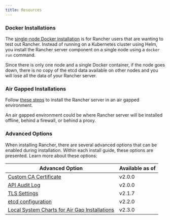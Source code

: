 ```yaml
---
title: Resources
---
```


<head>
  <link rel="canonical" href="https://ranchermanager.docs.rancher.com/pages-for-subheaders/resources"/>
</head>

### Docker Installations

The [single-node Docker installation](rancher-on-a-single-node-with-docker.md) is for Rancher users that are wanting to test out Rancher. Instead of running on a Kubernetes cluster using Helm, you install the Rancher server component on a single node using a `docker run` command.

Since there is only one node and a single Docker container, if the node goes down, there is no copy of the etcd data available on other nodes and you will lose all the data of your Rancher server.

### Air Gapped Installations

Follow [these steps](air-gapped-helm-cli-install.md) to install the Rancher server in an air gapped environment.

An air gapped environment could be where Rancher server will be installed offline, behind a firewall, or behind a proxy.

### Advanced Options

When installing Rancher, there are several advanced options that can be enabled during installation. Within each install guide, these options are presented. Learn more about these options:

| Advanced Option                                                                                                         | Available as of |
| ----------------------------------------------------------------------------------------------------------------------- | --------------- |
| [Custom CA Certificate](../getting-started/installation-and-upgrade/resources/custom-ca-root-certificates.md)                 | v2.0.0          |
| [API Audit Log](../getting-started/installation-and-upgrade/advanced-options/advanced-use-cases/enable-api-audit-log.md)                                      | v2.0.0          |
| [TLS Settings](../reference-guides/installation-references/tls-settings.md)                                        | v2.1.7          |
| [etcd configuration](../getting-started/installation-and-upgrade/advanced-options/advanced-use-cases/tune-etcd-for-large-installs.md)                                          | v2.2.0          |
| [Local System Charts for Air Gap Installations](../getting-started/installation-and-upgrade/resources/local-system-charts.md) | v2.3.0          |
